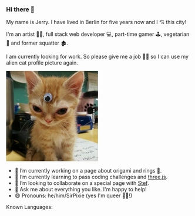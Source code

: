 ### Hi there 👋

My name is Jerry. I have lived in Berlin for five years now and I 💘 this city!

I'm an artist 👨‍🎨, full stack web developer 💻, part-time gamer 🕹, vegetarian 🥦 and former squatter 🏚.

I am currently looking for work. So please give me a job 👨‍🔧 so I can use my alien cat profile picture again.

<img src="https://github.com/sirPixieJerry/sirPixieJerry/blob/main/alien-cat.jpeg" width=250px/>

- 🔭 I’m currently working on a page about origami and rings 💍.
- 🌱 I’m currently learning to pass coding challenges and [three.js](https://threejs.org/).
- 👯 I’m looking to collaborate on a special page with [Stef](https://github.com/StefAltavista).
- 💬 Ask me about everything you like. I'm happy to help!
- 😄 Pronouns: he/him/SirPixie (yes I'm queer 🏳️‍🌈!)

Known Languages:


<!--
**sirPixieJerry/sirPixieJerry** is a ✨ _special_ ✨ repository because its `README.md` (this file) appears on your GitHub profile.

Here are some ideas to get you started:

- 🔭 I’m currently working on ...
- 🌱 I’m currently learning ...
- 👯 I’m looking to collaborate on ...
- 🤔 I’m looking for help with ...
- 💬 Ask me about ...
- 📫 How to reach me: ...
- 😄 Pronouns: ...
- ⚡ Fun fact: ...
-->
